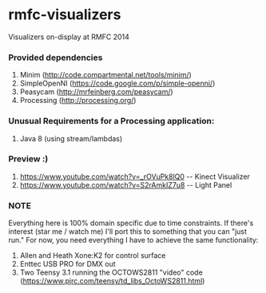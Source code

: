 rmfc-visualizers
================

Visualizers on-display at RMFC 2014

### Provided dependencies
1. Minim  (http://code.compartmental.net/tools/minim/)
2. SimpleOpenNI (https://code.google.com/p/simple-openni/)
3. Peasycam (http://mrfeinberg.com/peasycam/)
4. Processing (http://processing.org/)

### Unusual Requirements for a Processing application:
1. Java 8 (using stream/lambdas)

### Preview :)
1. https://www.youtube.com/watch?v=_rOVuPk8lQ0 -- Kinect Visualizer
2. https://www.youtube.com/watch?v=S2rAmkIZ7u8 -- Light Panel

### NOTE
Everything here is 100% domain specific due to time constraints. If there's interest (star me / watch me) I'll port this to something that you can "just run." For now, you need everything I have to achieve the same functionality:

1. Allen and Heath Xone:K2 for control surface
2. Enttec USB PRO for DMX out
3. Two Teensy 3.1 running the OCTOWS2811 "video" code (https://www.pjrc.com/teensy/td_libs_OctoWS2811.html)
